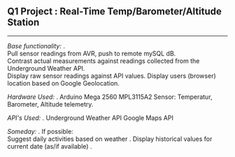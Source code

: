 ## Q1 Project : Real-Time Temp/Barometer/Altitude Station
***
_Base functionality:_ .  
Pull sensor readings from AVR, push to remote mySQL dB.   
Contrast actual measurements against readings collected from the Underground Weather API.  
Display raw sensor readings against API values.
Display users (browser) location based on Google Geolocation. 

_Hardware Used:_ .
Arduino Mega 2560
MPL3115A2 Sensor: Temperatur, Barometer, Altitude telemetry. 

_API's Used:_ . 
Underground Weather API
Google Maps API


_Someday:_ . 
If possible:     
Suggest daily activities based on weather . 
Display historical values for current date (as/if available) .

